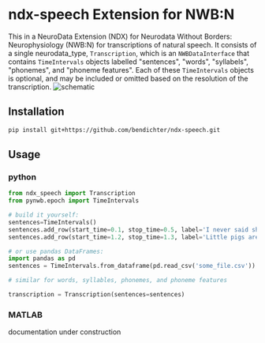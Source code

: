 # ndx-speech Extension for NWB:N

This in a NeuroData Extension (NDX) for Neurodata Without Borders: Neurophysiology (NWB:N) for transcriptions of natural
speech. It consists of a single neurodata_type, `Transcription`, which is an `NWBDataInterface` that contains 
`TimeIntervals` objects labelled "sentences", "words", "syllabels", "phonemes", and "phoneme features". Each of these
`TimeIntervals` objects is optional, and may be included or omitted based on the resolution of the transcription.
![schematic](media/ndx-speech-schematic.png)

## Installation

```bash
pip install git+https://github.com/bendichter/ndx-speech.git
```

## Usage

### python
```python
from ndx_speech import Transcription
from pynwb.epoch import TimeIntervals

# build it yourself:
sentences=TimeIntervals()
sentences.add_row(start_time=0.1, stop_time=0.5, label='I never said she stole my money')
sentences.add_row(start_time=1.2, stop_time=1.3, label='Little pigs are bad carpenters')

# or use pandas DataFrames:
import pandas as pd
sentences = TimeIntervals.from_dataframe(pd.read_csv('some_file.csv'))

# similar for words, syllables, phonemes, and phoneme features

transcription = Transcription(sentences=sentences)
```

### MATLAB

documentation under construction